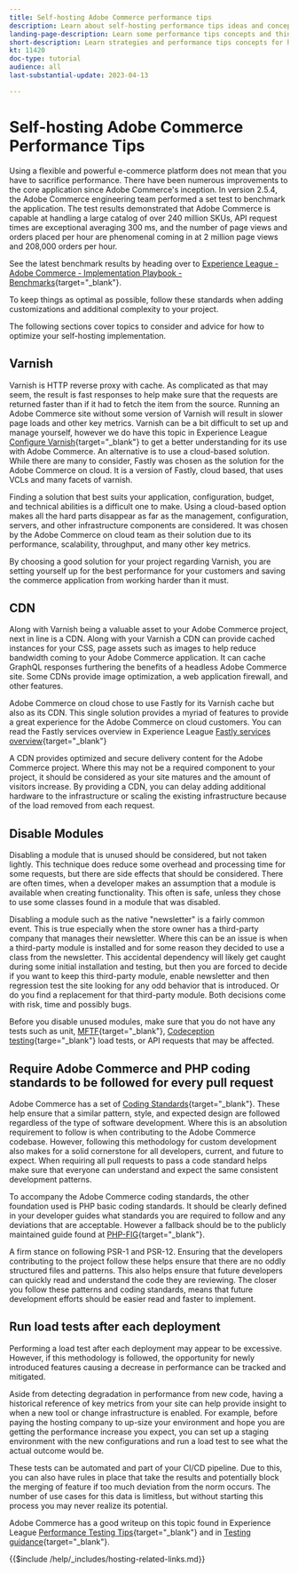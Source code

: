 ```yaml
---
title: Self-hosting Adobe Commerce performance tips
description: Learn about self-hosting performance tips ideas and concepts and best practices to consider.
landing-page-description: Learn some performance tips concepts and things to consider when hosting Adobe Commerce on your own.
short-description: Learn strategies and performance tips concepts for hosting Adobe Commerce yourself.
kt: 11420
doc-type: tutorial
audience: all
last-substantial-update: 2023-04-13

---
```


# Self-hosting Adobe Commerce Performance Tips

Using a flexible and powerful e-commerce platform does not mean that you have to sacrifice performance. There have been numerous improvements to the core application since Adobe Commerce's inception. In version 2.5.4, the Adobe Commerce engineering team performed a set test to benchmark the application. The test results demonstrated that Adobe Commerce is capable at handling a large catalog of over 240 million SKUs, API request times are exceptional averaging 300 ms, and the number of page views and orders placed per hour are phenomenal coming in at 2 million page views and 208,000 orders per hour.

See the latest benchmark results by heading over to [Experience League - Adobe Commerce - Implementation Playbook - Benchmarks](https://experienceleague.adobe.com/docs/commerce-operations/implementation-playbook/infrastructure/performance/benchmarks.html){target="_blank"}.

To keep things as optimal as possible, follow these standards when adding customizations and additional complexity to your project.

The following sections cover topics to consider and advice for how to optimize your self-hosting implementation.

## Varnish

Varnish is HTTP reverse proxy with cache. As complicated as that may seem, the result is fast responses to help make sure that the requests are returned faster than if it had to fetch the item from the source. Running an Adobe Commerce site without some version of Varnish will result in slower page loads and other key metrics. Varnish can be a bit difficult to set up and manage yourself, however we do have this topic in Experience League [Configure Varnish](https://experienceleague.adobe.com/docs/commerce-operations/configuration-guide/cache/varnish/config-varnish.html){target="_blank"} to get a better understanding for its use with Adobe Commerce. An alternative is to use a cloud-based solution. While there are many to consider, Fastly was chosen as the solution for the Adobe Commerce on cloud. It is a version of Fastly, cloud based, that uses VCLs and many facets of varnish. 

Finding a solution that best suits your application, configuration, budget, and technical abilities is a difficult one to make. Using a cloud-based option makes all the hard parts disappear as far as the management, configuration, servers, and other infrastructure components are considered. It was chosen by the Adobe Commerce on cloud team as their solution due to its performance, scalability, throughput, and many other key metrics. 

By choosing a good solution for your project regarding Varnish, you are setting yourself up for the best performance for your customers and saving the commerce application from working harder than it must.

## CDN

Along with Varnish being a valuable asset to your Adobe Commerce project, next in line is a CDN. Along with your Varnish a CDN can provide cached instances for your CSS, page assets such as images to help reduce bandwidth coming to your Adobe Commerce application. It can cache GraphQL responses furthering the benefits of a headless Adobe Commerce site. Some CDNs provide image optimization, a web application firewall, and other features. 

Adobe Commerce on cloud chose to use Fastly for its Varnish cache but also as its CDN. This single solution provides a myriad of features to provide a great experience for the Adobe Commerce on cloud customers. You can read the Fastly services overview in Experience League [Fastly services overview](https://experienceleague.adobe.com/docs/commerce-cloud-service/user-guide/cdn/fastly.html){target="_blank"}

A CDN provides optimized and secure delivery content for the Adobe Commerce project. Where this may not be a required component to your project, it should be considered as your site matures and the amount of visitors increase. By providing a CDN, you can delay adding additional hardware to the infrastructure or scaling the existing infrastructure because of the load removed from each request. 

## Disable Modules

Disabling a module that is unused should be considered, but not taken lightly. This technique does reduce some overhead and processing time for some requests, but there are side effects that should be considered. There are often times, when a developer makes an assumption that a module is available when creating functionality. This often is safe, unless they chose to use some classes found in a module that was disabled. 

Disabling a module such as the native "newsletter" is a fairly common event. This is true especially when the store owner has a third-party company that manages their newsletter. Where this can be an issue is when a third-party module is installed and for some reason they decided to use a class from the newsletter. This accidental dependency will likely get caught during some initial installation and testing, but then you are forced to decide if you want to keep this third-party module, enable newsletter and then regression test the site looking for any odd behavior that is introduced. Or do you find a replacement for that third-party module. Both decisions come with risk, time and possibly bugs. 

Before you disable unused modules, make sure that you do not have any tests such as unit, [MFTF](https://developer.adobe.com/commerce/cloud-tools/docker/test/application-testing/){target="_blank"}, [Codeception testing](https://developer.adobe.com/commerce/cloud-tools/docker/test/code-testing/){targe="_blank"} load tests, or API requests that may be affected.

## Require Adobe Commerce and PHP coding standards to be followed for every pull request

Adobe Commerce has a set of [Coding Standards](https://developer.adobe.com/commerce/php/coding-standards/){target="_blank"}. These help ensure that a similar pattern, style, and expected design are followed regardless of the type of software development. Where this is an absolution requirement to follow is when contributing to the Adobe Commerce codebase. However, following this methodology for custom development also makes for a solid cornerstone for all developers, current, and future to expect. When requiring all pull requests to pass a code standard helps make sure that everyone can understand and expect the same consistent development patterns. 

To accompany the Adobe Commerce coding standards, the other foundation used is PHP basic coding standards. It should be clearly defined in your developer guides what standards you are required to follow and any deviations that are acceptable. However a fallback should be to the publicly maintained guide found at [PHP-FIG](https://www.php-fig.org){target="_blank"}.

A firm stance on following PSR-1 and PSR-12. Ensuring that the developers contributing to the project follow these helps ensure that there are no oddly structured files and patterns. This also helps ensure that future developers can quickly read and understand the code they are reviewing. The closer you follow these patterns and coding standards, means that future development efforts should be easier read and faster to implement. 

## Run load tests after each deployment

Performing a load test after each deployment may appear to be excessive. However, if this methodology is followed, the opportunity for newly introduced features causing a decrease in performance can be tracked and mitigated. 

Aside from detecting degradation in performance from new code, having a historical reference of key metrics from your site can help provide insight to when a new tool or change infrastructure is enabled. For example, before paying the hosting company to up-size your environment and hope you are getting the performance increase you expect, you can set up a staging environment with the new configurations and run a load test to see what the actual outcome would be. 

These tests can be automated and part of your CI/CD pipeline. Due to this, you can also have rules in place that take the results and potentially block the merging of feature if too much deviation from the norm occurs. The number of use cases for this data is limitless, but without starting this process you may never realize its potential.

Adobe Commerce has a good writeup on this topic found in Experience League [Performance Testing Tips](https://experienceleague.adobe.com/docs/commerce-operations/deliver-commerce-at-scale/launch.html){target="_blank"} and in [Testing guidance](https://experienceleague.adobe.com/docs/commerce-cloud-service/user-guide/develop/test/guidance.html){target="_blank"}.

{{$include /help/_includes/hosting-related-links.md}}
